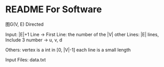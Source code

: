 README For Software
===
图G(V, E) Directed

Input: |E|+1 Line ->
  First Line: the number of the |V|
  other Lines: |E| lines, Include 3 number -> u, v, d

Others:
  vertex is a int in [0, |V|-1]
  each line is a small length

Input Files:
  data.txt
